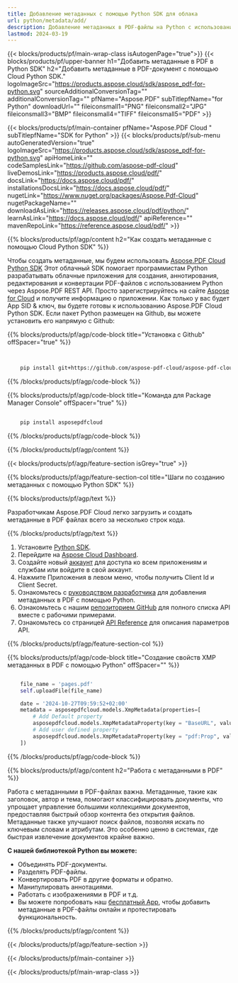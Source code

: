 ```yaml
---
title: Добавление метаданных с помощью Python SDK для облака
url: python/metadata/add/
description: Добавление метаданных в PDF-файлы на Python с использованием Aspose.PDF Cloud SDK. Улучшите организацию и поискonomie.documents.
lastmod: 2024-03-19
---
```


{{< blocks/products/pf/main-wrap-class isAutogenPage="true">}}
{{< blocks/products/pf/upper-banner h1="Добавить метаданные в PDF в Python SDK" h2="Добавить метаданные в PDF-документ с помощью Cloud Python SDK." logoImageSrc="https://products.aspose.cloud/sdk/aspose_pdf-for-python.svg" sourceAdditionalConversionTag="" additionalConversionTag="" pfName="Aspose.PDF" subTitlepfName="for Python" downloadUrl="" fileiconsmall1="PNG" fileiconsmall2="JPG" fileiconsmall3="BMP" fileiconsmall4="TIFF" fileiconsmall5="PDF" >}}

{{< blocks/products/pf/main-container pfName="Aspose.PDF Cloud " subTitlepfName="SDK for Python" >}}
{{< blocks/products/pf/sub-menu autoGeneratedVersion="true" logoImageSrc="https://products.aspose.cloud/sdk/aspose_pdf-for-python.svg" apiHomeLink="" codeSamplesLink="https://github.com/aspose-pdf-cloud" liveDemosLink="https://products.aspose.cloud/pdf/" docsLink="https://docs.aspose.cloud/pdf/" installationsDocsLink="https://docs.aspose.cloud/pdf/" nugetLink="https://www.nuget.org/packages/Aspose.Pdf-Cloud" nugetPackageName="" downloadAsLink="https://releases.aspose.cloud/pdf/python/" learnAsLink="https://docs.aspose.cloud/pdf/" apiReference="" mavenRepoLink="https://reference.aspose.cloud/pdf/" >}}

{{% blocks/products/pf/agp/content h2="Как создать метаданные с помощью Cloud Python SDK" %}}

Чтобы создать метаданные, мы будем использовать
[Aspose.PDF Cloud Python SDK](https://products.aspose.cloud/pdf/python/)
Этот облачный SDK помогает программистам Python разрабатывать облачные приложения для создания, аннотирования, редактирования и конвертации PDF-файлов с использованием Python через Aspose.PDF REST API. Просто зарегистрируйтесь на сайте [Aspose for Cloud](https://dashboard.aspose.cloud/#/apps) и получите информацию о приложении. Как только у вас будет App SID & ключ, вы будете готовы к использованию Aspose.PDF Cloud Python SDK. Если пакет Python размещен на Github, вы можете установить его напрямую с Github:

{{% blocks/products/pf/agp/code-block title="Установка с Github" offSpacer="true" %}}

```bash

     
    pip install git+https://github.com/aspose-pdf-cloud/aspose-pdf-cloud-python.git


```

{{% /blocks/products/pf/agp/code-block %}}

{{% blocks/products/pf/agp/code-block title="Команда для Package Manager Console" offSpacer="true" %}}

```bash
     
    pip install asposepdfcloud

```

{{% /blocks/products/pf/agp/code-block %}}

{{% /blocks/products/pf/agp/content %}}

{{< blocks/products/pf/agp/feature-section isGrey="true" >}}

{{% blocks/products/pf/agp/feature-section-col title="Шаги по созданию метаданных с помощью Python SDK" %}}

{{% blocks/products/pf/agp/text %}}

Разработчикам Aspose.PDF Cloud легко загрузить и создать метаданные в PDF файлах всего за несколько строк кода.

{{% /blocks/products/pf/agp/text %}}

1. Установите [Python SDK](https://pypi.org/project/asposepdfcloud/).
1. Перейдите на [Aspose Cloud Dashboard](https://dashboard.aspose.cloud/).
1. Создайте новый [аккаунт](https://docs.aspose.cloud/display/storagecloud/Creating+and+Managing+Account) для доступа ко всем приложениям и службам или войдите в свой аккаунт.
1. Нажмите Приложения в левом меню, чтобы получить Client Id и Client Secret.
1. Ознакомьтесь с [руководством разработчика](https://docs.aspose.cloud/pdf/developer-guide/) для добавления метаданных в PDF с помощью Python.
1. Ознакомьтесь с нашим [репозиторием GitHub](https://github.com/aspose-pdf-cloud/aspose-pdf-cloud-python/) для полного списка API вместе с рабочими примерами.
1. Ознакомьтесь со страницей [API Reference](https://reference.aspose.cloud/pdf/#/Document) для описания параметров API.

{{% /blocks/products/pf/agp/feature-section-col %}}

{{% blocks/products/pf/agp/code-block title="Создание свойств XMP метаданных в PDF с помощью Python" offSpacer="" %}}
```python

    file_name = 'pages.pdf'
    self.uploadFile(file_name)

    date = '2024-10-27T09:59:52+02:00'
    metadata = asposepdfcloud.models.XmpMetadata(properties=[
        # Add Default property
        asposepdfcloud.models.XmpMetadataProperty(key = "BaseURL", value = "http://www.somename.com/path"),
        # Add user defined property
        asposepdfcloud.models.XmpMetadataProperty(key = "pdf:Prop", value = "PropValue", namespace_uri = "http://ns.adobe.com/pdf/1.3/"),
    ])
```

{{% /blocks/products/pf/agp/code-block %}}

{{% blocks/products/pf/agp/content h2="Работа с метаданными в PDF" %}}

Работа с метаданными в PDF-файлах важна. Метаданные, такие как заголовок, автор и тема, помогают классифицировать документы, что упрощает управление большими коллекциями документов, предоставляя быстрый обзор контента без открытия файлов.
Метаданные также улучшают поиск файлов, позволяя искать по ключевым словам и атрибутам. Это особенно ценно в системах, где быстрая извлечение документов крайне важно.

**С нашей библиотекой Python вы можете:**

+ Объединять PDF-документы.
+ Разделять PDF-файлы.
+ Конвертировать PDF в другие форматы и обратно.
+ Манипулировать аннотациями.
+ Работать с изображениями в PDF и т.д.
+ Вы можете попробовать наш [бесплатный App](https://products.aspose.app/pdf/metadata), чтобы добавить метаданные в PDF-файлы онлайн и протестировать функциональность.

{{% /blocks/products/pf/agp/content %}}

{{< /blocks/products/pf/agp/feature-section >}}


{{< /blocks/products/pf/main-container >}}

{{< /blocks/products/pf/main-wrap-class >}}
